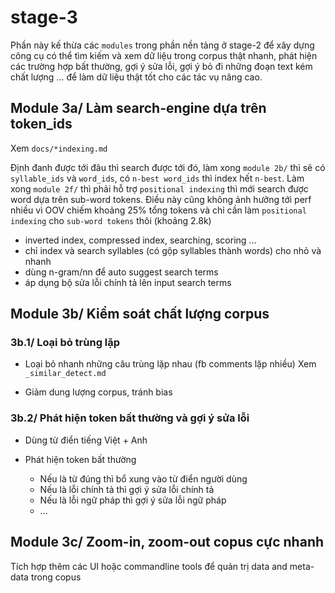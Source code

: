 # stage-3

Phần này kế thừa các `modules` trong phần nền tảng ở stage-2 để xây dựng công cụ có thể tìm kiếm và xem dữ liệu trong corpus thật nhanh, phát hiện các trường hợp bất thường, gợi ý sửa lỗi, gợi ý bỏ đi những đoạn text kém chất lượng ... để làm dữ liệu thật tốt cho các tác vụ nâng cao.

## Module 3a/ Làm search-engine dựa trên token_ids
Xem `docs/*indexing.md`

Định đanh được tới đâu thì search được tới đó, làm xong `module 2b/` thì sẽ có `syllable_ids` và `word_ids`, có `n-best word_ids` thì index hết `n-best`. Làm xong `module 2f/` thì phải hỗ trợ  `positional indexing` thì mới search được word dựa trên sub-word tokens. Điều này cũng không ảnh hưởng tới perf nhiều vì OOV chiếm khoảng 25% tổng tokens và chỉ cần làm `positional indexing` cho `sub-word tokens` thôi (khoảng 2.8k)

*  inverted index, compressed index, searching, scoring ...
*  chỉ index và search syllables (có gộp syllables thành words) cho nhỏ và nhanh
*  dùng n-gram/nn để auto suggest search terms
*  áp dụng bộ sửa lỗi chính tả lên input search terms

## Module 3b/ Kiểm soát chất lượng corpus

### 3b.1/ Loại bỏ trùng lặp
* Loại bỏ nhanh những câu trùng lặp nhau (fb comments lặp nhiều)
  Xem `_similar_detect.md`

* Giảm dung lượng corpus, tránh bias

### 3b.2/ Phát hiện token bất thường và gợi ý sửa lỗi

* Dùng từ điển tiếng Việt + Anh

* Phát hiện token bất thường
  - Nếu là từ đúng thì bổ xung vào từ điển người dùng
  - Nếu là lỗi chính tả thì gợi ý sửa lỗi chính tả
  - Nếu là lỗi ngữ pháp thì gợi ý sửa lỗi ngữ pháp
  - ...

## Module 3c/ Zoom-in, zoom-out copus cực nhanh

Tích hợp thêm các UI hoặc commandline tools để quản trị data and meta-data trong copus